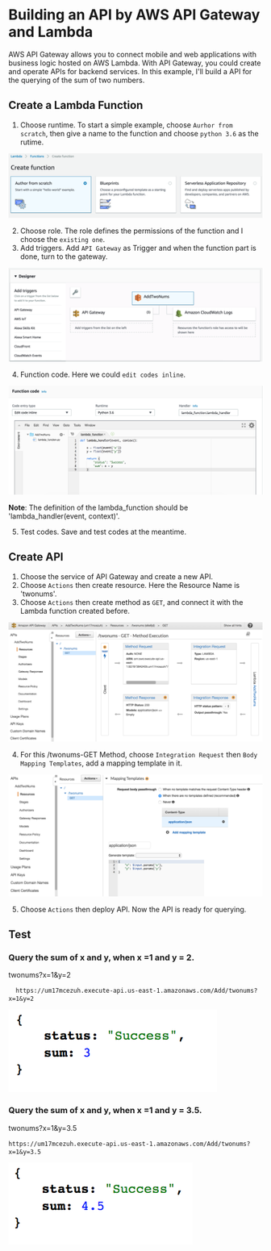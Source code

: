 # Building an API by AWS API Gateway and Lambda

AWS API Gateway allows you to connect mobile and web applications with business logic hosted on AWS Lambda. With API Gateway, you could create and operate APIs for backend services. In this example, I'll build a API for the querying of the sum of two numbers.

## Create a Lambda Function
1. Choose runtime. To start a simple example, choose `Aurhor from scratch`, then give a name to the function and choose `python 3.6` as the rutime.

 ![CreateFunctions](Figures/CreateFunctions.png)

2. Choose role. The role defines the permissions of the function and I choose the `existing one`.
3. Add triggers. Add `API Gateway` as Trigger and when the function part is done, turn to the gateway.

 ![AddTriggers](Figures/AddTriggers.png)

4. Function code. Here we could `edit codes inline`.

![EditCodeInline](Figures/EditCodeInline.png)

 __Note__: The definition of the lambda_function should be 'lambda_handler(event, context)'.

5. Test codes. Save and test codes at the meantime.

## Create API
1. Choose the service of API Gateway and create a new API.
2. Choose `Actions` then create resource. Here the Resource Name is 'twonums'.
3. Choose `Actions` then create method as `GET`, and connect it with the Lambda function created before.

 ![Method](Figures/Method.png)

4. For this /twonums-GET Method, choose `Integration Request` then `Body Mapping Templates`, add a mapping template in it.

 ![MappingTemplate](Figures/MappingTemplate.png)

5. Choose `Actions` then deploy API. Now the API is ready for querying. 
      
 ## Test
 ### Query the sum of x and y, when x =1 and y = 2.
 twonums?x=1&y=2
     
      https://um17mcezuh.execute-api.us-east-1.amazonaws.com/Add/twonums?x=1&y=2
  
  ![Test](Figures/Test.png)
  
 ### Query the sum of x and y, when x =1 and y = 3.5.
 twonums?x=1&y=3.5
 
    https://um17mcezuh.execute-api.us-east-1.amazonaws.com/Add/twonums?x=1&y=3.5
    
  ![Test1](Figures/Test1.png)
